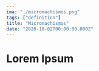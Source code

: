```yaml
---
ima: "./micromachismos.png"
tags: ["definition"]
title: "Micromachismos"
date: "2020-10-02T00:00:00.000Z"
---
```

# Lorem Ipsum
